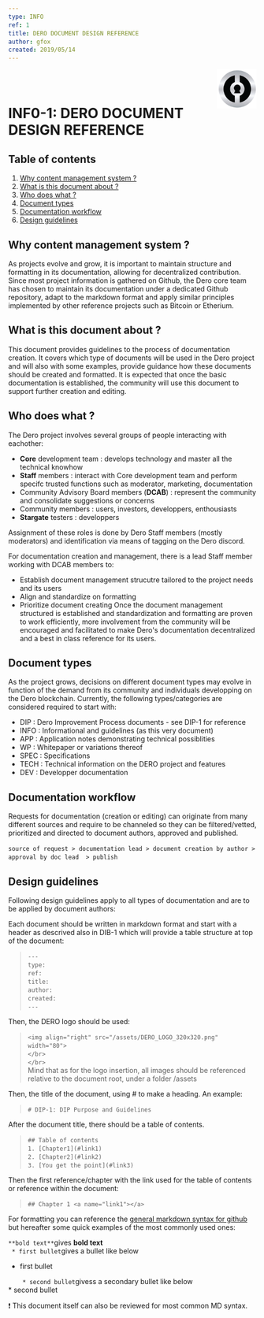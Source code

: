 ```yaml
---
type: INFO
ref: 1
title: DERO DOCUMENT DESIGN REFERENCE
author: gfox
created: 2019/05/14
---
```


<img align="right" src="/ASSETS/DERO_LOGO_320x320.png" width="80">
</br>
</br>

# INF0-1: DERO DOCUMENT DESIGN REFERENCE

## Table of contents
1. [Why content management system ?](#whyCMS)
2. [What is this document about ?](#about)
3. [Who does what ?](#whoDoesWhat)
4. [Document types](#docTypes)
5. [Documentation workflow](#docWorkflow)
6. [Design guidelines](#docDesign)

## Why content management system ?<a name="whyCMS"></a>
As projects evolve and grow, it is important to maintain structure and formatting in its documentation, allowing for decentralized contribution.
Since most project information is gathered on Github, the Dero core team has chosen to maintain its documentation under a dedicated Github repository,
adapt to the markdown format and apply similar principles implemented by other reference projects such as Bitcoin or Etherium.

## What is this document about ?<a name="about"></a>
This document provides guidelines to the process of documentation creation. It covers which type of documents will be used in the Dero project
and will also with some examples, provide guidance how these documents should be created and formatted. It is expected that once the basic documentation 
is established, the community will use this document to support further creation and editing.

## Who does what ? <a name="about"></a>
The Dero project involves several groups of people interacting with eachother:
  * **Core** development team : develops technology and master all the technical knowhow
  * **Staff** members : interact with Core development team and perform specifc trusted functions such as moderator, marketing, documentation
  * Community Advisory Board members (**DCAB**) : represent the community and consolidate suggestions or concerns
  * Community members : users, investors, developpers, enthousiasts
  * **Stargate** testers : developpers

Assignment of these roles is done by Dero Staff members (mostly moderators) and identification via means of tagging on the Dero discord.

For documentation creation and management, there is a lead Staff member working with DCAB members to:
  * Establish document management strucutre tailored to the project needs and its users
  * Align and standardize on formatting
  * Prioritize document creating
Once the document management structured is established and standardization and formatting are proven to work efficiently, more involvement 
from the community will be encouraged and facilitated to make Dero's documentation decentralized and a best in class reference for its users.

## Document types <a name="docTypes"></a>
As the project grows, decisions on different document types may evolve in function of the demand from its community and individuals 
developping on the Dero blockchain. Currently, the following types/categories are considered required to start with:
  * DIP : Dero Improvement Process documents - see DIP-1 for reference
  * INFO : Informational and guidelines (as this very document)
  * APP : Application notes demonstrating technical possiblities
  * WP : Whitepaper or variations thereof
  * SPEC : Specifications
  * TECH : Technical information on the DERO project and features
  * DEV : Developper documentation
  
## Documentation workflow <a name="docWorkflow"></a>
Requests for documentation (creation or editing) can originate from many different sources and require to be channeled so they can be filtered/vetted, 
prioritized and directed to document authors, approved and published. 

`source of request > documentation lead > document creation by author > approval by doc lead  > publish`

## Design guidelines <a name="docWorkflow"></a>
Following design guidelines apply to all types of documentation and are to be applied by document authors:

Each document should be written in markdown format and start with a header as descrived also in DIB-1 which will provide a table structure 
at top of the document:
> `---` </br>
> `type:`</br>
> `ref:`</br>
> `title:`</br>
> `author:`</br>
> `created:`</br>
> `---`</br>

Then, the DERO logo should be used:
> `<img align="right" src="/assets/DERO_LOGO_320x320.png" width="80">`</br>
> `</br>`</br>
> `</br>`</br>
Mind that as for the logo insertion, all images should be referenced relative to the document root, under a folder /assets

Then, the title of the document, using # to make a heading. An example:

> `# DIP-1: DIP Purpose and Guidelines`

After the document title, there should be a table of contents.

> `## Table of contents` </br>
> `1. [Chapter1](#link1)` </br>
> `2. [Chapter2](#link2)` </br>
> `3. [You get the point](#link3)` </br>

Then the first reference/chapter with the link used for the table of contents or reference within the document:
> `## Chapter 1 <a name="link1"></a>`

For formatting you can reference the [general markdown syntax for github](https://github.com/adam-p/markdown-here/wiki/Markdown-Cheatsheet) but hereafter some quick examples of the most commonly used ones:

`**bold text**`gives **bold text**</br>
` * first bullet`gives a bullet like below</br>
  * first bullet

`    * second bullet`givess a secondary bullet like below</br>
    * second bullet
    
:exclamation: This document itself can also be reviewed for most common MD syntax.











